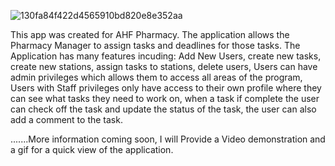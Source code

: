 ![130fa84f422d4565910bd820e8e352aa](https://user-images.githubusercontent.com/85464208/165571473-b7efc156-34f2-4b75-b1a6-aa1172a0add6.png)




This app was created for AHF Pharmacy. The application allows the Pharmacy Manager to assign tasks and deadlines for those tasks. The Application has many features incuding: Add New Users, create new tasks, create new stations, assign tasks to stations, delete users, Users can have admin privileges which allows them to access all areas of the program, Users with Staff privileges only have access to their own profile where they can see what tasks they need to work on, when a task if complete the user can check off the task and update the status of the task, the user can also add a comment to the task. 

.......More information coming soon, I will Provide a Video demonstration and a gif for a quick view of the application. 
